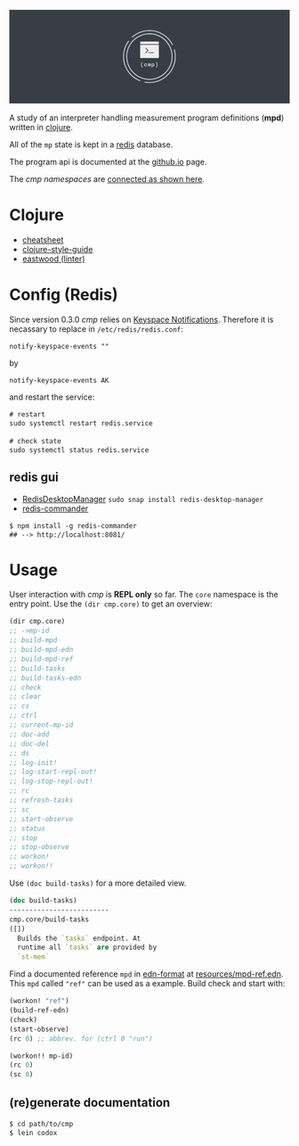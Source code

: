 ![cmp](docs/cmp_logo.png)

A study of an interpreter handling
measurement program definitions
(**mpd**) written in [clojure](https://clojure.org/).

All of the `mp` state is kept in a [redis](https://redis.io) database.

The program api is documented at the 
[github.io](https://wactbprot.github.io/cmp/)
page.

The *cmp namespaces* are [connected as shown here](./docs/graph.png).

# Clojure

* [cheatsheet](https://clojure.org/api/cheatsheet)
* [clojure-style-guide](https://github.com/bbatsov/clojure-style-guide)
* [eastwood (linter)](https://github.com/jonase/eastwood)

# Config (Redis)

Since version 0.3.0 *cmp* relies on
[Keyspace Notifications](https://redis.io/topics/notifications).
Therefore it is necassary to replace in `/etc/redis/redis.conf`:

```shell
notify-keyspace-events ""
```

by


```shell
notify-keyspace-events AK

```

and restart the service:


```shell
# restart
sudo systemctl restart redis.service

# check state
sudo systemctl status redis.service
```

## redis gui

* [RedisDesktopManager](https://github.com/uglide/RedisDesktopManager) `sudo snap install redis-desktop-manager`
* [redis-commander](https://github.com/joeferner/redis-commander)

```shell
$ npm install -g redis-commander
## --> http://localhost:8081/
```

# Usage

User interaction with *cmp* is **REPL only** so far. The `core`
namespace is the entry point. Use the `(dir cmp.core)` to get an
overview: 

```clojure
(dir cmp.core)
;; ->mp-id
;; build-mpd
;; build-mpd-edn
;; build-mpd-ref
;; build-tasks
;; build-tasks-edn
;; check
;; clear
;; cs
;; ctrl
;; current-mp-id
;; doc-add
;; doc-del
;; ds
;; log-init!
;; log-start-repl-out!
;; log-stop-repl-out!
;; rc
;; refresh-tasks
;; sc
;; start-observe
;; status
;; stop
;; stop-observe
;; workon!
;; workon!!
```

Use `(doc build-tasks)` for a more detailed view.

```clojure
(doc build-tasks)
-------------------------
cmp.core/build-tasks
([])
  Builds the `tasks` endpoint. At
  runtime all `tasks` are provided by
  `st-mem` 
  ```

Find a documented reference `mpd` in
[edn-format](https://github.com/edn-format/edn) 
at [resources/mpd-ref.edn](./resources/mpd-ref.edn).
This `mpd` called `"ref"` can be used as a example.
Build check and start with:


```clojure
(workon! "ref")
(build-ref-edn)
(check)
(start-observe)
(rc 0) ;; abbrev. for (ctrl 0 "run") 
```

```clojure
(workon!! mp-id)
(rc 0)
(sc 0)
```

## (re)generate documentation

```shell
$ cd path/to/cmp
$ lein codox
```
